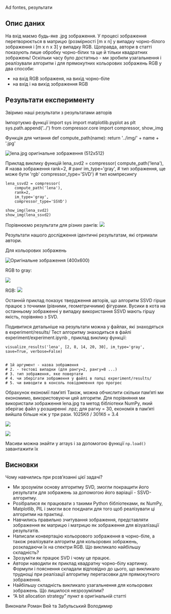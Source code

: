 Ad fontes, результати

Опис даних
----------
  На вхід маємо будь-яке .jpg зображення. У процесі зображення перетворюється в матрицю (розмірності [m x n]  у випадку чорно-білого зображення і [m x n x 3] у випадку RGB.
  Щоправда, автори в статті показують лише обробку чорно-білих та ще й тільки квадратних зображень! Оскільки часу було достатньо - ми зробили узагальнення і реалізували алгоритм і для прямокутних кольорових зображень RGB у два способи:
  - на вхід RGB зображеня, на вихід чорно-біле
  - на вхід і на вихід зображення RGB


Результати експерименту
----------
Звіримо наші результати з результатами авторів
  
  Імпортуємо функції
    import sys
    import matplotlib.pyplot as plt
    sys.path.append('../')
    from compressor.core import compressor, show_img


  Функція для читання
    def compute_path(name):
        return '../img/' + name + '.jpg'



![lena.jpg оригінальне зображення (512х512)](https://www.researchgate.net/profile/Tao_Chen15/publication/3935609/figure/fig1/AS:394647298953219@1471102656485/Fig-1-8-bit-256-x-256-Grayscale-Lena-Image.ppm)

Приклад виклику функцій
    lena_svd2 = compressor(
        compute_path('lena'),  # назва зображення
        rank=2,  # ранг
        im_type='gray',  # тип зображення, ще може бути 'rgb'
        compressor_type='SVD')  # тип компресингу
    
    lena_ssvd2 = compressor(
        compute_path('lena'),
        rank=2,
        im_type='gray',
        compressor_type='SSVD')
        
    show_img(lena_svd2)
    show_img(lena_ssvd2)


Порівнюємо результати для різних рангів:
![](https://d2mxuefqeaa7sj.cloudfront.net/s_D9EB5CC9F7F6A106423CF61CAEFE813C41F2B3870BC9F5E9203389CB7199515A_1512923300103_lena_grey.png)


Результати нашого дослідження ідентичні результатам, які отримали автори. 


Для кольорових зображень 


![Оригінальне зображення (400x600)](https://d2mxuefqeaa7sj.cloudfront.net/s_3D738BB3E18313F4FE9B6C8644D7ABDA802ABBC64BD735DB1CB8B3CD7B019D21_1512916873341_image.png)

  RGB to gray:
  
![](https://d2mxuefqeaa7sj.cloudfront.net/s_D9EB5CC9F7F6A106423CF61CAEFE813C41F2B3870BC9F5E9203389CB7199515A_1512923336974_cat_grey.png)

  RGB:
![](https://d2mxuefqeaa7sj.cloudfront.net/s_D9EB5CC9F7F6A106423CF61CAEFE813C41F2B3870BC9F5E9203389CB7199515A_1512923349439_cat_rgb.png)


Останній приклад показує твердження авторів, що алгоритм SSVD гірше працює з точними (рівними, геометричними) фігурами. Вусики в кота на останньому зображенні у випадку використання SSVD мають гіршу якість, порівняно з SVD.

Подивитися детальніше на результати можна у файлах, які знаходяться в experiment/results/
Тест алгоритму знаходиться в файлі experiment/experiment.ipynb  , приклад виклику функції:

    visualize_results('lena', [2, 8, 14, 20, 30], im_type='gray', save=True, verbose=False)


    # 1й аргумент - назва зображення
    # 2. - тестові випадки (для рангу=2, рангу=8 ...)
    # 3. тип зображення, яке повертати
    # 4. чи зберігати зображення у файлі в папці experiment/results/
    # 5. чи виводити в консоль повідомлення про прогрес


Обрахунок економії пам’яті
Також, можна обчислити скільки пам’яті ми економимо, використовуючи цей алгоритм. Для порівняння ми використали зображення lena.jpg та метод бібліотеки NumPy, який зберігає файл у розширенні .npz; для рагну = 30, економія в пам’яті вийшла більше ніж у три рази.
1025Кб / 301Кб = 3.4

![](https://d2mxuefqeaa7sj.cloudfront.net/s_48374A0C3D8BACE2446869EC7E5D449B5E6760F6D3CA7573DAC3A81B421D8662_1512922096141_image.png)

![](https://d2mxuefqeaa7sj.cloudfront.net/s_D9EB5CC9F7F6A106423CF61CAEFE813C41F2B3870BC9F5E9203389CB7199515A_1512923366423_image.png)


Масиви можна знайти у arrays і за допомогою функції `np.load()` завантажити їх


Висновки
----------
Чому навчились при розв’язанні цієї задачі?
  - Ми зрозуміли основу алгоритму SVD, змогли покращити його результати для зображень за допомогою його варіації - SSVD-алгоритму. 
  - Розібралися як працювати з такими Python бібліотеками, як NumPy, Matplotlib, PIL і змогли все поєднати для того щоб реалізувати ці алгоритми на практиці. 
  - Навчились правильно зчитування зображення, представляти зображення як матрицю і матрицю як зображення для візуалізації результатів. 
  - Написали конвертацію кольорового зображення в чорно-біле, а також реалізувати алгоритм для кольорових зображень, розкладаючи їх на спектри RGB.
Що викликало найбільшу складність?
  - Зрозуміти як працює SVD і чому це працює.
  - Автори наводили як приклад квадратну чорно-білу картинку. Формули і пояснення складали відповідно до цього, що викликало труднощі при реалізації алгоритму перетасовки для прямокутного зображення. 
  - Найбільшу складність викликало узагальнення для кольорових зображень.
Що лишилося незрозумілим?
  - “A bit allocation strategy” пункт в оригінальній статті


Виконали Роман Вей та Забульський Володимир
